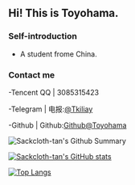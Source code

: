 ## Hi! This is Toyohama.
 
### Self-introduction
- A student frome China. 

### Contact me 
-Tencent QQ | 3085315423

-Telegram | 电报:[@Tkiliay](https://t.me/Tkiliay)

-Github | Github:[Github@Toyohama](https://github.com/Sackcloth-tan)



![Sackcloth-tan's Github Summary](https://github-profile-summary-cards.vercel.app/api/cards/profile-details?username=Sackcloth-tan&theme=onedark)


[![Sackcloth-tan's GitHub stats](https://github-readme-stats.vercel.app/api?username=Sackcloth-tan&theme=onedark)](https://github.com/anuraghazra/github-readme-stats)

[![Top Langs](https://github-readme-stats.vercel.app/api/top-langs/?username=Sackcloth-tan&exclude_repo=kernel_xiaomi_msm8953)](https://github.com/anuraghazra/github-readme-stats)

